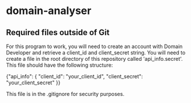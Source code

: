# domain-analyser

## Required files outside of Git
For this program to work, you will need to create an account with Domain Developer and retrieve a client_id and client_secret string. You will need to create a file in the root directory of this repository called 'api_info.secret'. This file should have the following structure:

{"api_info": {
    "client_id": "your_client_id",
    "client_secret": "your_client_secret"
}}

This file is in the .gitignore for security purposes.